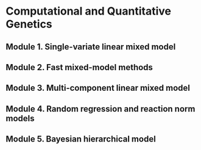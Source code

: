 # Computational and Quantitative Genetics

## Module 1. Single-variate linear mixed model

## Module 2. Fast mixed-model methods

## Module 3. Multi-component linear mixed model

## Module 4. Random regression and reaction norm models

## Module 5. Bayesian hierarchical model
